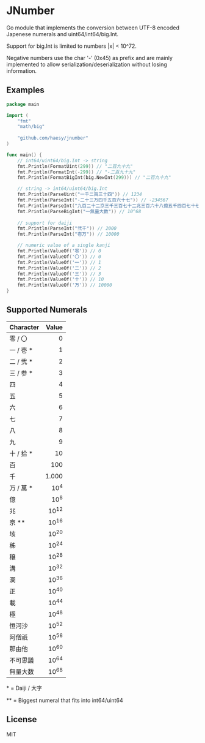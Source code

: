 # JNumber

Go module that implements the conversion between UTF-8 encoded Japenese numerals and uint64/int64/big.Int.

Support for big.Int is limited to numbers |x| < 10^72.

Negative numbers use the char '-' (0x45) as prefix and are mainly implemented to allow serialization/deserialization without losing information.

## Examples

```go
package main

import (
    "fmt"
    "math/big"
    
    "github.com/haesy/jnumber"
)

func main() {
    // int64/uint64/big.Int -> string
    fmt.Println(FormatUint(299)) // "二百九十九"
    fmt.Println(FormatInt(-299)) // "-二百九十九"
    fmt.Println(FormatBigInt(big.NewInt(299))) // "二百九十九"

    // string -> int64/uint64/big.Int
    fmt.Println(ParseUint("一千二百三十四")) // 1234
    fmt.Println(ParseInt("-二十三万四千五百六十七")) // -234567
    fmt.Println(ParseInt("九百二十二京三千三百七十二兆三百六十八億五千四百七十七万五千八百七")) // 9223372036854775807
    fmt.Println(ParseBigInt("一無量大数")) // 10^68
    
    // support for daiji
    fmt.Println(ParseInt("弐千")) // 2000
    fmt.Println(ParseInt("壱万")) // 10000

    // numeric value of a single kanji
    fmt.Println(ValueOf('零')) // 0
    fmt.Println(ValueOf('〇')) // 0
    fmt.Println(ValueOf('一')) // 1
    fmt.Println(ValueOf('二')) // 2
    fmt.Println(ValueOf('三')) // 3
    fmt.Println(ValueOf('十')) // 10
    fmt.Println(ValueOf('万')) // 10000
}
```

## Supported Numerals

Character | Value
--- | ---:
零 / 〇 | 0
一 / 壱 * | 1
二 / 弐 * | 2
三 / 参 * | 3
四 | 4
五 | 5
六 | 6
七 | 7
八 | 8
九 | 9
十 / 拾 * | 10
百 | 100
千 | 1.000
万 / 萬 * | 10<sup>4</sup>
億 | 10<sup>8</sup>
兆 | 10<sup>12</sup>
京 ** | 10<sup>16</sup>
垓 | 10<sup>20</sup>
秭 | 10<sup>24</sup>
穣 | 10<sup>28</sup>
溝 | 10<sup>32</sup>
澗 | 10<sup>36</sup>
正 | 10<sup>40</sup>
載 | 10<sup>44</sup>
極 | 10<sup>48</sup>
恒河沙 | 10<sup>52</sup>
阿僧祇 | 10<sup>56</sup>
那由他 | 10<sup>60</sup>
不可思議 | 10<sup>64</sup>
無量大数 | 10<sup>68</sup>

\* = Daiji / 大字

\*\* = Biggest numeral that fits into int64/uint64

## License

MIT
